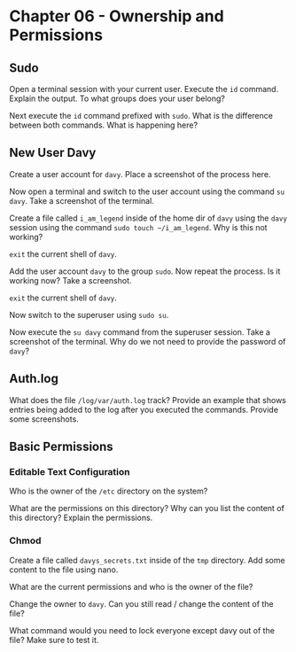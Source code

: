 # Chapter 06 - Ownership and Permissions

## Sudo

Open a terminal session with your current user. Execute the `id` command. Explain the output. To what groups does your user belong?

Next execute the `id` command prefixed with `sudo`. What is the difference between both commands. What is happening here?

## New User Davy

Create a user account for `davy`. Place a screenshot of the process here.

Now open a terminal and switch to the user account using the command `su davy`. Take a screenshot of the terminal.

Create a file called `i_am_legend` inside of the home dir of `davy` using the `davy` session using the command `sudo touch ~/i_am_legend`. Why is this not working?

`exit` the current shell of `davy`.

Add the user account `davy` to the group `sudo`. Now repeat the process. Is it working now? Take a screenshot.

`exit` the current shell of `davy`.

Now switch to the superuser using `sudo su`.

Now execute the `su davy` command from the superuser session. Take a screenshot of the terminal. Why do we not need to provide the password of `davy`?

## Auth.log

What does the file `/log/var/auth.log` track? Provide an example that shows entries being added to the log after you executed the commands. Provide some screenshots.

## Basic Permissions

### Editable Text Configuration

Who is the owner of the `/etc` directory on the system?

What are the permissions on this directory? Why can you list the content of this directory? Explain the permissions.

### Chmod

Create a file called `davys_secrets.txt` inside of the `tmp` directory. Add some content to the file using nano.

What are the current permissions and who is the owner of the file?

Change the owner to `davy`. Can you still read / change the content of the file?

What command would you need to lock everyone except davy out of the file? Make sure to test it.
